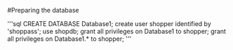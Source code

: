  #Preparing the database

 '''sql
 CREATE DATABASE Database1;
 create user shopper identified by 'shoppass';
 use shopdb;
 grant all privileges on Database1 to shopper;
 grant all privileges on Database1.* to shopper;
 '''